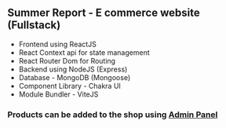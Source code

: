 <h2>Summer Report - E commerce website (Fullstack)</h2>

<ul>
    <li>Frontend using ReactJS</li>
    <li>React Context api for state management</li>
    <li>React Router Dom for Routing</li>
    <li>Backend using NodeJS (Express)</li>
    <li>Database - MongoDB (Mongoose)</li>
    <li>Component Library - Chakra UI</li>
    <li>Module Bundler - ViteJS</li>
</ul>

<h3>Products can be added to the shop using <a href="https://github.com/neohacker18/Admin-panel">Admin Panel</a></h3>